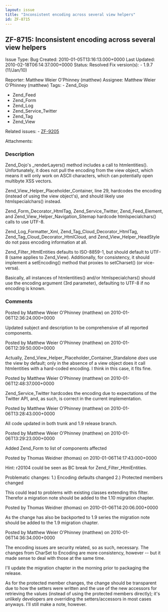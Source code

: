 ```yaml
---
layout: issue
title: "Inconsistent encoding across several view helpers"
id: ZF-8715
---
```


ZF-8715: Inconsistent encoding across several view helpers
----------------------------------------------------------

 Issue Type: Bug Created: 2010-01-05T13:16:13.000+0000 Last Updated: 2010-02-18T06:14:37.000+0000 Status: Resolved Fix version(s): - 1.9.7 (11/Jan/10)
 
 Reporter:  Matthew Weier O'Phinney (matthew)  Assignee:  Matthew Weier O'Phinney (matthew)  Tags: - Zend\_Dojo
- Zend\_Feed
- Zend\_Form
- Zend\_Log
- Zend\_Service\_Twitter
- Zend\_Tag
- Zend\_View
 
 Related issues: - [ZF-9205](/issues/browse/ZF-9205)
 
 Attachments: 
### Description

Zend\_Dojo's \_renderLayers() method includes a call to htmlentities(). Unfortunately, it does not pull the encoding from the view object, which means it will only work on ASCII characters, which can potentially open multibyte XSS vectors.

Zend\_View\_Helper\_Placeholder\_Container, line 29, hardcodes the encoding (instead of using the view object's), and should likely use htmlspecialchars() instead.

Zend\_Form\_Decorator\_HtmlTag, Zend\_Service\_Twitter, Zend\_Feed\_Element, and Zend\_View\_Helper\_Navigation\_Sitemap hardcode htmlspecialchars() calls to use UTF-8.

Zend\_Log\_Formatter\_Xml, Zend\_Tag\_Cloud\_Decorator\_HtmlTag, Zend\_Tag\_Cloud\_Decorator\_HtmlCloud, and Zend\_View\_Helper\_HeadStyle do not pass encoding information at all.

Zend\_Filter\_HtmlEntities defaults to ISO-8859-1, but should default to UTF-8 (same applies to Zend\_View). Additionally, for consistency, it should implement a setEncoding() method that proxies to setCharset() (or vice-versa).

Basically, all instances of htmlentities() and/or htmlspecialchars() should use the encoding argument (3rd parameter), defaulting to UTF-8 if no encoding is known.

 

 

### Comments

Posted by Matthew Weier O'Phinney (matthew) on 2010-01-06T12:36:24.000+0000

Updated subject and description to be comprehensive of all reported components.

 

 

Posted by Matthew Weier O'Phinney (matthew) on 2010-01-06T12:39:50.000+0000

Actually, Zend\_View\_Helper\_Placeholder\_Container\_Standalone _does_ use the view by default; only in the absence of a view object does it call htmlentities with a hard-coded encoding. I think in this case, it fits fine.

 

 

Posted by Matthew Weier O'Phinney (matthew) on 2010-01-06T12:48:37.000+0000

Zend\_Service\_Twitter hardcodes the encoding due to expectations of the Twitter API, and, as such, is correct in the current implementation.

 

 

Posted by Matthew Weier O'Phinney (matthew) on 2010-01-06T13:28:43.000+0000

All code updated in both trunk and 1.9 release branch.

 

 

Posted by Matthew Weier O'Phinney (matthew) on 2010-01-06T13:29:23.000+0000

Added Zend\_Form to list of components affected

 

 

Posted by Thomas Weidner (thomas) on 2010-01-06T14:17:43.000+0000

Hint: r20104 could be seen as BC break for Zend\_Filter\_HtmlEntities.

Problematic changes: 1.) Encoding defaults changed 2.) Protected members changed

This could lead to problems with existing classes extending this filter. Therefor a migration note should be added to the 1.10 migration chapter.

 

 

Posted by Thomas Weidner (thomas) on 2010-01-06T14:20:06.000+0000

As the change has also be backported to 1.9 series the migration note should be added to the 1.9 migration chapter.

 

 

Posted by Matthew Weier O'Phinney (matthew) on 2010-01-06T14:36:34.000+0000

The encoding issues are security related, so as such, necessary. The changes from CharSet to Encoding are more consistency, however -- but it made sense to deal with those at the same time.

I'll update the migration chapter in the morning prior to packaging the release.

As for the protected member changes, the change should be transparent due to how the setters were written and the use of the new accessors for retrieving the values (instead of using the protected members directly); it's unlikely developers are overriding the setters/accessors in most cases anyways. I'll still make a note, however.

 

 